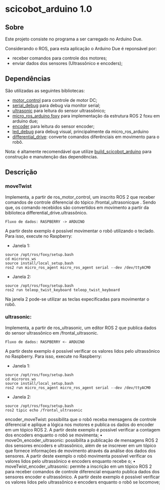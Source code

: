 # scicobot_arduino 1.0

## Sobre

Este projeto consiste no programa a ser carregado no Arduino Due.

Considerando o ROS, para esta aplicação o Arduino Due é reponsável por:
- receber comandos para controle dos motores;
- enviar dados dos sensores (Ultrassônico e encoders);

## Dependências 

São utilizadas as seguintes bibliotecas:

- [motor_control](https://github.com/SciCoBot/motor_control) para controle de motor DC; 
- [serial_debug](https://github.com/SciCoBot/serial_debug) para debug via monitor serial; 
- [ultrasonic](https://github.com/SciCoBot/ultrasonic) para leitura do sensor ultrassônico;
- [micro_ros_arduino foxy](https://github.com/micro-ROS/micro_ros_arduino/tree/foxy) para implementação da estrutura ROS 2 foxu em arduino due;
- [encoder](https://github.com/SciCoBot/encoder) para leitura do sensor encoder;
- [led_debug](https://github.com/SciCoBot/led_debug) para debug visual, principalmente da micro_ros_arduino
- [differential_drive](https://github.com/SciCoBot/differential_drive): converte comandos diferênciais em movimento para o robô.

Nota: é altamente recomendável que utilize [build_scicobot_arduino](https://github.com/SciCoBot/build_scicobot_arduino) para construção e manutenção das dependências.

## Descrição

### moveTwist

Implementa, a partir de ros_motor_control, um inscrito ROS 2 que receber comandos de controle diferencial do tópico /frontal_ultrasonicque . Sendo que, os comando recebidos são convertidos em movimento a partir da biblioteca differential_drive.ultrassônico. 
```
Fluxo de dados: RASPBERRY -> ARDUINO
```
A partir deste exemplo é possível movimentar o robô utilizando o teclado. Para isso, execute no Raspberry:

- Janela 1:
```
source /opt/ros/foxy/setup.bash
cd microros_ws
source install/local_setup.bash
ros2 run micro_ros_agent micro_ros_agent serial --dev /dev/ttyACM0
```
- Janela 2:
```
source /opt/ros/foxy/setup.bash
ros2 run teleop_twist_keyboard teleop_twist_keyboard
```
Na janela 2 pode-se utilizar as teclas expecificadas para movimentar o robô.

### ultrasonic: 

Implementa, a partir de ros_ultrasonic, um editor ROS 2 que publica dados do sensor ultrassônico em /frontal_ultrasonic. 
```
Fluxo de dados: RASPBERRY <- ARDUINO
```
A partir deste exemplo é possível verificar os valores lidos pelo ultrassônico no Raspberry. Para isso, execute no Raspberry:

- Janela 1:
```
source /opt/ros/foxy/setup.bash
cd microros_ws
source install/local_setup.bash
ros2 run micro_ros_agent micro_ros_agent serial --dev /dev/ttyACM0
```
- Janela 2:
```
source /opt/ros/foxy/setup.bash
ros2 tipic echo /frontal_ultrasonic
```






encoder_moveTwist: possibilita que o robô receba mensagens de controle diferencial e aplique a lógica nos motores e publica os dados do encoder em um tópico ROS 2. A partir deste exemplo é possível verificar a contagem dos encoders enquanto o robô se movimenta;
•	moveOn_encoder_ultrasonic: possibilita a publicação de mensagens ROS 2 dos sensores encoders e ultrassônico, além de se inscrever em um tópico que fornece informações de movimento através da análise dos dados dos sensores. A partir deste exemplo o robô movimenta  possível verificar os valores lidos pelo ultrassônico e encoders enquanto recebe o;
•	moveTwist_encoder_ultrasonic: permite a inscrição em um tópico ROS 2 para receber comandos de controle diferencial enquanto publica dados dos sensores encoder e ultrassônico. A partir deste exemplo é possível verificar os valores lidos pelo ultrassônico e encoders enquanto o robô se locomove;


